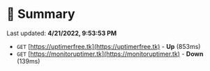 # 📖 Summary
Last updated: **4/21/2022, 9:53:53 PM**

- `GET` [https://uptimerfree.tk](https://uptimerfree.tk) - **Up** (853ms)
- `GET` [https://monitoruptimer.tk](https://monitoruptimer.tk) - **Down** (139ms)
